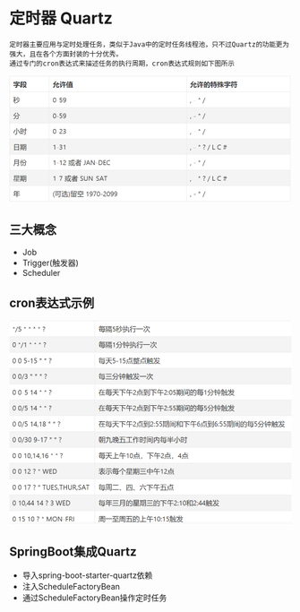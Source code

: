# 定时器 Quartz

    定时器主要应用与定时处理任务，类似于Java中的定时任务线程池，只不过Quartz的功能更为强大，且在各个方面封装的十分优秀。
    通过专门的cron表达式来描述任务的执行周期，cron表达式规则如下图所示

![binaryTree](../image/微信图片_20201009164517.png) 

## 三大概念

- Job
- Trigger(触发器)
- Scheduler

## cron表达式示例

![binaryTree](../image/微信图片_20201009164916.png)

## SpringBoot集成Quartz

- 导入spring-boot-starter-quartz依赖
- 注入ScheduleFactoryBean 
- 通过ScheduleFactoryBean操作定时任务


